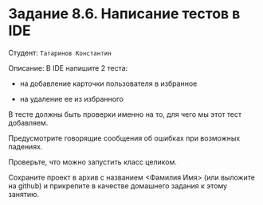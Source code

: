 # Задание 8.6. Написание тестов в IDE
Студент: `Татаринов Константин`

Описание:
В IDE напишите 2 теста:

 - на добавление карточки пользователя в избранное

 - на удаление ее из избранного


В тесте должны быть проверки именно на то, для чего мы этот тест добавляем. 

Предусмотрите говорящие сообщения об ошибках при возможных падениях.

Проверьте, что можно запустить класс целиком.

Сохраните проект в архив с названием <Фамилия Имя> (или выложите на github) и прикрепите в качестве домашнего задания к этому занятию.
